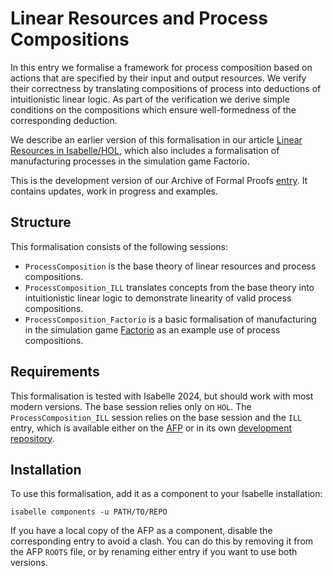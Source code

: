 # Linear Resources and Process Compositions

In this entry we formalise a framework for process composition based on actions that are specified by their input and output resources.
We verify their correctness by translating compositions of process into deductions of intuitionistic linear logic.
As part of the verification we derive simple conditions on the compositions which ensure well-formedness of the corresponding deduction.

We describe an earlier version of this formalisation in our article [Linear Resources in Isabelle/HOL](https://doi.org/10.1007/s10817-024-09698-2), which also includes a formalisation of manufacturing processes in the simulation game Factorio.

This is the development version of our Archive of Formal Proofs [entry](https://www.isa-afp.org/entries/ProcessComposition.html).
It contains updates, work in progress and examples.

## Structure
This formalisation consists of the following sessions:
- `ProcessComposition` is the base theory of linear resources and process compositions.
- `ProcessComposition_ILL` translates concepts from the base theory into intuitionistic linear logic to demonstrate linearity of valid process compositions.
- `ProcessComposition_Factorio` is a basic formalisation of manufacturing in the simulation game [Factorio](https://www.factorio.com/) as an example use of process compositions.

## Requirements
This formalisation is tested with Isabelle 2024, but should work with most modern versions.
The base session relies only on `HOL`.
The `ProcessComposition_ILL` session relies on the base session and the `ILL` entry, which is available either on the [AFP](https://www.isa-afp.org/entries/ILL.html) or in its own [development repository](https://github.com/pilif0/isa-ILL/).

## Installation
To use this formalisation, add it as a component to your Isabelle installation:
```
isabelle components -u PATH/TO/REPO
```

If you have a local copy of the AFP as a component, disable the corresponding entry to avoid a clash.
You can do this by removing it from the AFP `ROOTS` file, or by renaming either entry if you want to use both versions.

